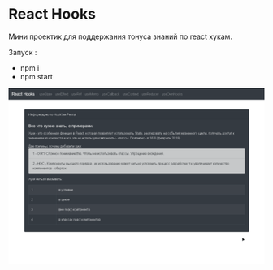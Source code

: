 # React Hooks

Мини проектик для поддержания тонуса знаний по react хукам.


Запуск : 
 - npm i
 - npm start
 
 ![react hooks](./img/reactHooks.gif)
 